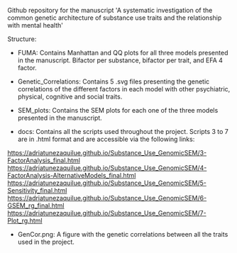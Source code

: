 Github repository for the manuscript 'A systematic investigation of the common genetic architecture of substance use traits and the relationship with mental health'

Structure:

- FUMA: Contains Manhattan and QQ plots for all three models presented in the manuscript. Bifactor per substance, bifactor per trait, and EFA 4 factor.
  
- Genetic_Correlations: Contains 5 .svg files presenting the genetic correlations of the different factors in each model with other psychiatric, physical, cognitive and social traits.
  
- SEM_plots: Contains the SEM plots for each one of the three models presented in the manuscript.
  
- docs: Contains all the scripts used throughout the project. Scripts 3 to 7 are in .html format and are accessible via the following links:

https://adriatunezaquilue.github.io/Substance_Use_GenomicSEM/3-FactorAnalysis_final.html
https://adriatunezaquilue.github.io/Substance_Use_GenomicSEM/4-FactorAnalysis-AlternativeModels_final.html
https://adriatunezaquilue.github.io/Substance_Use_GenomicSEM/5-Sensitivity_final.html
https://adriatunezaquilue.github.io/Substance_Use_GenomicSEM/6-GSEM_rg_final.html
https://adriatunezaquilue.github.io/Substance_Use_GenomicSEM/7-Plot_rg.html

- GenCor.png: A figure with the genetic correlations between all the traits used in the project.
